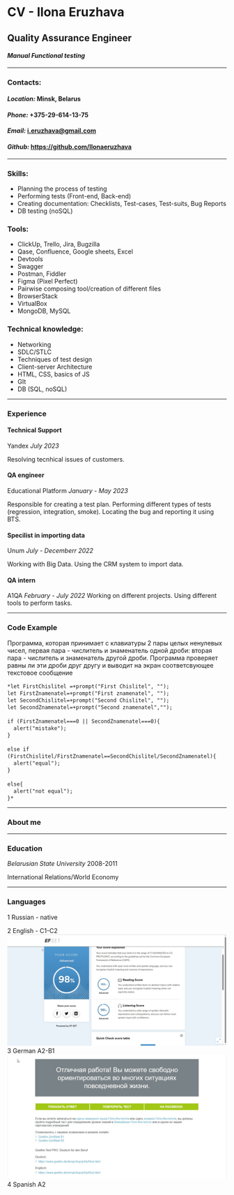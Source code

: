 # CV - Ilona Eruzhava 

## Quality Assurance Engineer
#### *Manual Functional testing*
---
### **Contacts:**
#### *Location:* Minsk, Belarus
#### *Phone:* +375-29-614-13-75
#### *Email:* i.eruzhava@gmail.com
#### *Github:* https://github.com/Ilonaeruzhava
---
### **Skills:**
* Planning the process of testing
* Performing tests (Front-end, Back-end)
* Creating documentation: Checklists, Test-cases, Test-suits, Bug Reports 
* DB testing (noSQL)

### **Tools:**
* ClickUp, Trello, Jira, Bugzilla
* Qase, Confluence, Google sheets, Excel
* Devtools
* Swagger 
* Postman, Fiddler
* Figma (Pixel Perfect)
* Pairwise composing tool/creation of different files
* BrowserStack
* VirtualBox
* MongoDB, MySQL

### **Technical knowledge:**
* Networking
* SDLC/STLC
* Techniques of test design
* Client-server Architecture 
* HTML, CSS, basics of JS
* GIt
* DB (SQL, noSQL)

---
### **Experience**

#### **Technical Support**
Yandex *July 2023*

Resolving tecnhical issues of customers.
#### **QA engineer**
Educational Platform *January - May 2023*

Responsible for creating a test plan. Performing different types of tests (regression, integration, smoke). Locating the bug and reporting it using BTS. 


#### **Specilist in importing data**
Unum *July - Decemberr 2022*

Working with Big Data. Using the CRM system to import data. 

#### **QA intern**
A1QA *February - July 2022* 
Working on different projects. Using different tools to perform tasks. 

---
### **Code Example**
Программа, которая принимает с клавиатуры 2 пары целых ненулевых чисел, первая пара - числитель и знаменатель одной дроби: вторая пара - числитель и знаменатель другой дроби. Программа проверяет равны ли эти дроби друг другу и выводит на экран соответсвующее текстовое сообщение
```
*let FirstChislitel =+prompt("First Chislitel", "");
let FirstZnamenatel=+prompt("First znamenatel", "");
let SecondChislitel=+prompt("Second Chislitel", "");
let SecondZnamenatel=+prompt("Second znamenatel","");

if (FirstZnamenatel===0 || SecondZnamenatel===0){
  alert("mistake");
}

else if (FirstChislitel/FirstZnamenatel==SecondChislitel/SecondZnamenatel){
  alert("equal");
}

else{
  alert("not equal");
}*
```
---
### **About me**
---
### **Education**
*Belarusian State University* 2008-2011

International Relations/World Economy

---
### **Languages**
1 Russian - native

2 English - C1-C2
![English](english.png)
3 German A2-B1
![German](german.jpg)
4 Spanish A2